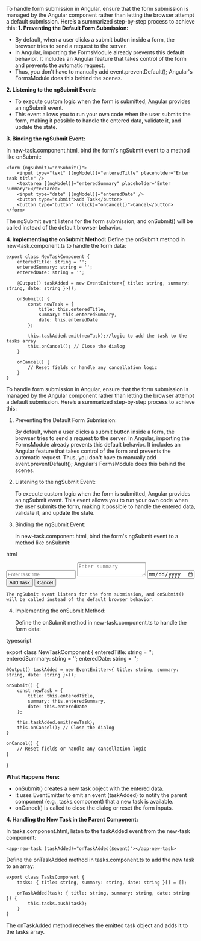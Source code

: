 

To handle form submission in Angular, ensure that the form submission is managed by the Angular component rather than letting the browser attempt a default submission. Here’s a summarized step-by-step process to achieve this:
**1. Preventing the Default Form Submission:**
- By default, when a user clicks a submit button inside a form, the browser tries to send a request to the server.
- In Angular, importing the FormsModule already prevents this default behavior. It includes an Angular feature that takes control of the form and prevents the automatic request.
- Thus, you don't have to manually add event.preventDefault(); Angular's FormsModule does this behind the scenes.

**2. Listening to the ngSubmit Event:**
- To execute custom logic when the form is submitted, Angular provides an ngSubmit event.
- This event allows you to run your own code when the user submits the form, making it possible to handle the entered data, validate it, and update the state.

**3. Binding the ngSubmit Event:**

In new-task.component.html, bind the form's ngSubmit event to a method like onSubmit:

```
<form (ngSubmit)="onSubmit()">
    <input type="text" [(ngModel)]="enteredTitle" placeholder="Enter task title" />
    <textarea [(ngModel)]="enteredSummary" placeholder="Enter summary"></textarea>
    <input type="date" [(ngModel)]="enteredDate" />
    <button type="submit">Add Task</button>
    <button type="button" (click)="onCancel()">Cancel</button>
</form>
```
The ngSubmit event listens for the form submission, and onSubmit() will be called instead of the default browser behavior.

**4. Implementing the onSubmit Method:**
Define the onSubmit method in new-task.component.ts to handle the form data:


```
export class NewTaskComponent {
    enteredTitle: string = '';
    enteredSummary: string = '';
    enteredDate: string = '';

    @Output() taskAdded = new EventEmitter<{ title: string, summary: string, date: string }>();

    onSubmit() {
        const newTask = {
            title: this.enteredTitle,
            summary: this.enteredSummary,
            date: this.enteredDate
        };

        this.taskAdded.emit(newTask);//logic to add the task to the tasks array
        this.onCancel(); // Close the dialog
    }

    onCancel() {
        // Reset fields or handle any cancellation logic
    }
}
```




To handle form submission in Angular, ensure that the form submission is managed by the Angular component rather than letting the browser attempt a default submission. Here’s a summarized step-by-step process to achieve this:
1. Preventing the Default Form Submission:

    By default, when a user clicks a submit button inside a form, the browser tries to send a request to the server.
    In Angular, importing the FormsModule already prevents this default behavior. It includes an Angular feature that takes control of the form and prevents the automatic request.
    Thus, you don't have to manually add event.preventDefault(); Angular's FormsModule does this behind the scenes.

2. Listening to the ngSubmit Event:

    To execute custom logic when the form is submitted, Angular provides an ngSubmit event.
    This event allows you to run your own code when the user submits the form, making it possible to handle the entered data, validate it, and update the state.

3. Binding the ngSubmit Event:

    In new-task.component.html, bind the form's ngSubmit event to a method like onSubmit:

html

<form (ngSubmit)="onSubmit()">
    <input type="text" [(ngModel)]="enteredTitle" placeholder="Enter task title" />
    <textarea [(ngModel)]="enteredSummary" placeholder="Enter summary"></textarea>
    <input type="date" [(ngModel)]="enteredDate" />
    <button type="submit">Add Task</button>
    <button type="button" (click)="onCancel()">Cancel</button>
</form>

    The ngSubmit event listens for the form submission, and onSubmit() will be called instead of the default browser behavior.

4. Implementing the onSubmit Method:

    Define the onSubmit method in new-task.component.ts to handle the form data:

typescript

export class NewTaskComponent {
    enteredTitle: string = '';
    enteredSummary: string = '';
    enteredDate: string = '';

    @Output() taskAdded = new EventEmitter<{ title: string, summary: string, date: string }>();

    onSubmit() {
        const newTask = {
            title: this.enteredTitle,
            summary: this.enteredSummary,
            date: this.enteredDate
        };

        this.taskAdded.emit(newTask);
        this.onCancel(); // Close the dialog
    }

    onCancel() {
        // Reset fields or handle any cancellation logic
    }
}

**What Happens Here:**

- onSubmit() creates a new task object with the entered data.
- It uses EventEmitter to emit an event (taskAdded) to notify the parent component (e.g., tasks.component) that a new task is available.
- onCancel() is called to close the dialog or reset the form inputs.


**4. Handling the New Task in the Parent Component:**

In tasks.component.html, listen to the taskAdded event from the new-task component:

```
<app-new-task (taskAdded)="onTaskAdded($event)"></app-new-task>
```
Define the onTaskAdded method in tasks.component.ts to add the new task to an array:

```
export class TasksComponent {
    tasks: { title: string, summary: string, date: string }[] = [];

    onTaskAdded(task: { title: string, summary: string, date: string }) {
        this.tasks.push(task);
    }
}
```
The onTaskAdded method receives the emitted task object and adds it to the tasks array.
